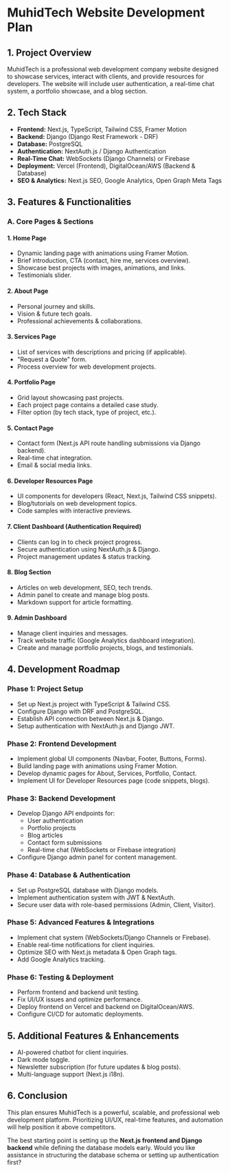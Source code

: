 # MuhidTech Website Development Plan

## **1. Project Overview**
MuhidTech is a professional web development company website designed to showcase services, interact with clients, and provide resources for developers. The website will include user authentication, a real-time chat system, a portfolio showcase, and a blog section.

## **2. Tech Stack**
- **Frontend:** Next.js, TypeScript, Tailwind CSS, Framer Motion
- **Backend:** Django (Django Rest Framework - DRF)
- **Database:** PostgreSQL
- **Authentication:** NextAuth.js / Django Authentication
- **Real-Time Chat:** WebSockets (Django Channels) or Firebase
- **Deployment:** Vercel (Frontend), DigitalOcean/AWS (Backend & Database)
- **SEO & Analytics:** Next.js SEO, Google Analytics, Open Graph Meta Tags

## **3. Features & Functionalities**

### **A. Core Pages & Sections**
#### **1. Home Page**
- Dynamic landing page with animations using Framer Motion.
- Brief introduction, CTA (contact, hire me, services overview).
- Showcase best projects with images, animations, and links.
- Testimonials slider.

#### **2. About Page**
- Personal journey and skills.
- Vision & future tech goals.
- Professional achievements & collaborations.

#### **3. Services Page**
- List of services with descriptions and pricing (if applicable).
- "Request a Quote" form.
- Process overview for web development projects.

#### **4. Portfolio Page**
- Grid layout showcasing past projects.
- Each project page contains a detailed case study.
- Filter option (by tech stack, type of project, etc.).

#### **5. Contact Page**
- Contact form (Next.js API route handling submissions via Django backend).
- Real-time chat integration.
- Email & social media links.

#### **6. Developer Resources Page**
- UI components for developers (React, Next.js, Tailwind CSS snippets).
- Blog/tutorials on web development topics.
- Code samples with interactive previews.

#### **7. Client Dashboard (Authentication Required)**
- Clients can log in to check project progress.
- Secure authentication using NextAuth.js & Django.
- Project management updates & status tracking.

#### **8. Blog Section**
- Articles on web development, SEO, tech trends.
- Admin panel to create and manage blog posts.
- Markdown support for article formatting.

#### **9. Admin Dashboard**
- Manage client inquiries and messages.
- Track website traffic (Google Analytics dashboard integration).
- Create and manage portfolio projects, blogs, and testimonials.

## **4. Development Roadmap**
### **Phase 1: Project Setup**
- Set up Next.js project with TypeScript & Tailwind CSS.
- Configure Django with DRF and PostgreSQL.
- Establish API connection between Next.js & Django.
- Setup authentication with NextAuth.js and Django JWT.

### **Phase 2: Frontend Development**
- Implement global UI components (Navbar, Footer, Buttons, Forms).
- Build landing page with animations using Framer Motion.
- Develop dynamic pages for About, Services, Portfolio, Contact.
- Implement UI for Developer Resources page (code snippets, blogs).

### **Phase 3: Backend Development**
- Develop Django API endpoints for:
  - User authentication
  - Portfolio projects
  - Blog articles
  - Contact form submissions
  - Real-time chat (WebSockets or Firebase integration)
- Configure Django admin panel for content management.

### **Phase 4: Database & Authentication**
- Set up PostgreSQL database with Django models.
- Implement authentication system with JWT & NextAuth.
- Secure user data with role-based permissions (Admin, Client, Visitor).

### **Phase 5: Advanced Features & Integrations**
- Implement chat system (WebSockets/Django Channels or Firebase).
- Enable real-time notifications for client inquiries.
- Optimize SEO with Next.js metadata & Open Graph tags.
- Add Google Analytics tracking.

### **Phase 6: Testing & Deployment**
- Perform frontend and backend unit testing.
- Fix UI/UX issues and optimize performance.
- Deploy frontend on Vercel and backend on DigitalOcean/AWS.
- Configure CI/CD for automatic deployments.

## **5. Additional Features & Enhancements**
- AI-powered chatbot for client inquiries.
- Dark mode toggle.
- Newsletter subscription (for future updates & blog posts).
- Multi-language support (Next.js i18n).

## **6. Conclusion**
This plan ensures MuhidTech is a powerful, scalable, and professional web development platform. Prioritizing UI/UX, real-time features, and automation will help position it above competitors.

The best starting point is setting up the **Next.js frontend and Django backend** while defining the database models early. Would you like assistance in structuring the database schema or setting up authentication first?

